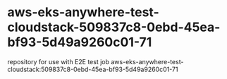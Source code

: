 # aws-eks-anywhere-test-cloudstack-509837c8-0ebd-45ea-bf93-5d49a9260c01-71
repository for use with E2E test job aws-eks-anywhere-test-cloudstack:509837c8-0ebd-45ea-bf93-5d49a9260c01-71
